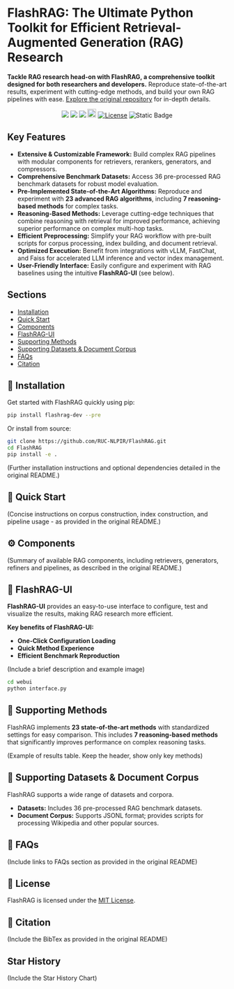 # FlashRAG: The Ultimate Python Toolkit for Efficient Retrieval-Augmented Generation (RAG) Research

**Tackle RAG research head-on with FlashRAG, a comprehensive toolkit designed for both researchers and developers.**  Reproduce state-of-the-art results, experiment with cutting-edge methods, and build your own RAG pipelines with ease.  [Explore the original repository](https://github.com/RUC-NLPIR/FlashRAG) for in-depth details.

<div align="center">
<a href="https://arxiv.org/abs/2405.13576" target="_blank"><img src=https://img.shields.io/badge/arXiv-b5212f.svg?logo=arxiv></a>
<a href="https://huggingface.co/datasets/RUC-NLPIR/FlashRAG_datasets/" target="_blank"><img src=https://img.shields.io/badge/%F0%9F%A4%97%20HuggingFace%20Datasets-27b3b4.svg></a>
<a href="https://www.modelscope.cn/datasets/hhjinjiajie/FlashRAG_Dataset" target="_blank"><img src=https://custom-icon-badges.demolab.com/badge/ModelScope%20Datasets-624aff?style=flat&logo=modelscope&logoColor=white></a>
<a href="https://deepwiki.com/RUC-NLPIR/FlashRAG"><img src="https://devin.ai/assets/deepwiki-badge.png" alt="DeepWiki Document" height="20"/></a>
<a href="https://github.com/RUC-NLPIR/FlashRAG/blob/main/LICENSE"><img alt="License" src="https://img.shields.io/badge/LICENSE-MIT-green"></a>
<a><img alt="Static Badge" src="https://img.shields.io/badge/made_with-Python-blue"></a>
</div>

## Key Features

*   **Extensive & Customizable Framework:**  Build complex RAG pipelines with modular components for retrievers, rerankers, generators, and compressors.
*   **Comprehensive Benchmark Datasets:** Access 36 pre-processed RAG benchmark datasets for robust model evaluation.
*   **Pre-Implemented State-of-the-Art Algorithms:**  Reproduce and experiment with **23 advanced RAG algorithms**, including **7 reasoning-based methods** for complex tasks.
*   **Reasoning-Based Methods:**  Leverage cutting-edge techniques that combine reasoning with retrieval for improved performance, achieving superior performance on complex multi-hop tasks.
*   **Efficient Preprocessing:**  Simplify your RAG workflow with pre-built scripts for corpus processing, index building, and document retrieval.
*   **Optimized Execution:**  Benefit from integrations with vLLM, FastChat, and Faiss for accelerated LLM inference and vector index management.
*   **User-Friendly Interface:**  Easily configure and experiment with RAG baselines using the intuitive **FlashRAG-UI** (see below).

## Sections

*   [Installation](#wrench-installation)
*   [Quick Start](#rocket-quick-start)
*   [Components](#gear-components)
*   [FlashRAG-UI](#art-flashrag-ui)
*   [Supporting Methods](#robot-supporting-methods)
*   [Supporting Datasets & Document Corpus](#notebook-supporting-datasets--document-corpus)
*   [FAQs](#raised_hands-additional-faqs)
*   [Citation](#star2-citation)

## :wrench: Installation

Get started with FlashRAG quickly using pip:

```bash
pip install flashrag-dev --pre
```

Or install from source:

```bash
git clone https://github.com/RUC-NLPIR/FlashRAG.git
cd FlashRAG
pip install -e .
```

(Further installation instructions and optional dependencies detailed in the original README.)

## :rocket: Quick Start

(Concise instructions on corpus construction, index construction, and pipeline usage - as provided in the original README.)

## :gear: Components

(Summary of available RAG components, including retrievers, generators, refiners and pipelines, as described in the original README.)

## :art: FlashRAG-UI

**FlashRAG-UI** provides an easy-to-use interface to configure, test and visualize the results, making RAG research more efficient.

**Key benefits of FlashRAG-UI:**

*   **One-Click Configuration Loading**
*   **Quick Method Experience**
*   **Efficient Benchmark Reproduction**

(Include a brief description and example image)

```bash
cd webui
python interface.py
```

## :robot: Supporting Methods

FlashRAG implements **23 state-of-the-art methods** with standardized settings for easy comparison. This includes **7 reasoning-based methods** that significantly improves performance on complex reasoning tasks.

(Example of results table. Keep the header, show only key methods)

## :notebook: Supporting Datasets & Document Corpus

FlashRAG supports a wide range of datasets and corpora.

*   **Datasets:**  Includes 36 pre-processed RAG benchmark datasets.
*   **Document Corpus:**  Supports JSONL format; provides scripts for processing Wikipedia and other popular sources.

## :raised_hands: FAQs

(Include links to FAQs section as provided in the original README)

## :bookmark: License

FlashRAG is licensed under the [<u>MIT License</u>](./LICENSE).

## :star2: Citation

(Include the BibTex as provided in the original README)

## Star History

(Include the Star History Chart)